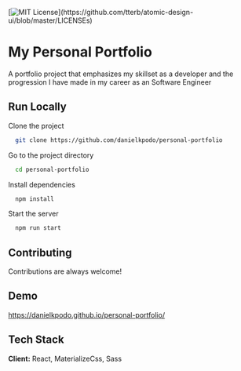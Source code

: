 [![MIT License](https://img.shields.io/apm/l/atomic-design-ui.svg?)](https://github.com/tterb/atomic-design-ui/blob/master/LICENSEs)

# My Personal Portfolio

A portfolio project that emphasizes my skillset as a developer and the progression I have made in my career as an Software Engineer

## Run Locally

Clone the project

```bash
  git clone https://github.com/danielkpodo/personal-portfolio
```

Go to the project directory

```bash
  cd personal-portfolio
```

Install dependencies

```bash
  npm install
```

Start the server

```bash
  npm run start
```

## Contributing

Contributions are always welcome!

## Demo

https://danielkpodo.github.io/personal-portfolio/

## Tech Stack

**Client:** React, MaterializeCss, Sass
